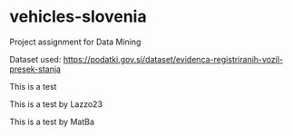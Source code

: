 # vehicles-slovenia
Project assignment for Data Mining

Dataset used: https://podatki.gov.si/dataset/evidenca-registriranih-vozil-presek-stanja

This is a test

This is a test by Lazzo23

This is a test by MatBa